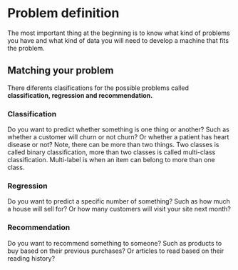 # Problem definition

The most important thing at the beginning is to know what kind of problems you have and what kind of data you will need to develop a machine that fits the problem.

## Matching your problem

There diferents clasifications for the possible problems called **classification, regression and recommendation.**

### Classification 

Do you want to predict whether something is one thing or another? Such as whether a customer will churn or not churn? Or whether a patient has heart disease or not? Note, there can be more than two things. Two classes is called binary classification, more than two classes is called multi-class classification. Multi-label is when an item can belong to more than one class.

### Regression 

Do you want to predict a specific number of something? Such as how much a house will sell for? Or how many customers will visit your site next month?

### Recommendation 

Do you want to recommend something to someone? Such as products to buy based on their previous purchases? Or articles to read based on their reading history?



